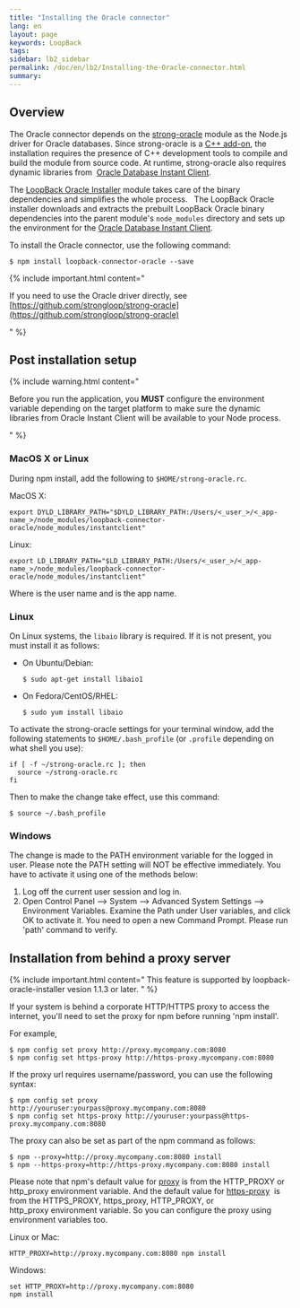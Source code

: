```yaml
---
title: "Installing the Oracle connector"
lang: en
layout: page
keywords: LoopBack
tags:
sidebar: lb2_sidebar
permalink: /doc/en/lb2/Installing-the-Oracle-connector.html
summary:
---
```


## Overview

The Oracle connector depends on the [strong-oracle](https://github.com/strongloop/strong-oracle) module as the Node.js driver for Oracle databases.  Since strong-oracle is a [C++ add-on](http://nodejs.org/api/addons.html), the installation requires the presence of C++ development tools to compile and build the module from source code.
At runtime, strong-oracle also requires dynamic libraries from 
[Oracle Database Instant Client](http://www.oracle.com/technetwork/database/features/instant-client/index.html).

The [LoopBack Oracle Installer](https://github.com/strongloop/loopback-oracle-installer) module takes care of the binary dependencies and simplifies the whole process.  
The LoopBack Oracle installer downloads and extracts the prebuilt LoopBack Oracle binary dependencies into the parent module's `node_modules` directory and sets up the environment for the [Oracle Database Instant Client](http://www.oracle.com/technetwork/database/features/instant-client/index.html).

To install the Oracle connector, use the following command:

```shell
$ npm install loopback-connector-oracle --save
```

{% include important.html content="

If you need to use the Oracle driver directly, see [https://github.com/strongloop/strong-oracle](https://github.com/strongloop/strong-oracle)

" %}

## Post installation setup

{% include warning.html content="

Before you run the application, you **MUST** configure the environment variable depending on the target platform to make sure the dynamic libraries
from Oracle Instant Client will be available to your Node process.

" %}

### MacOS X or Linux

During npm install, add the following to `$HOME/strong-oracle.rc`.

MacOS X:

`export DYLD_LIBRARY_PATH="$DYLD_LIBRARY_PATH:/Users/<_user_>/<_app-name_>/node_modules/loopback-connector-oracle/node_modules/instantclient"`

Linux:

`export LD_LIBRARY_PATH="$LD_LIBRARY_PATH:/Users/<_user_>/<_app-name_>/node_modules/loopback-connector-oracle/node_modules/instantclient"`

Where <user> is the user name and <app-name> is the app name.

### Linux

On Linux systems, the `libaio` library is required. If it is not present, you must install it as follows:

* On Ubuntu/Debian:
  ```shell
  $ sudo apt-get install libaio1
  ```
* On Fedora/CentOS/RHEL:
  ```shell
  $ sudo yum install libaio
  ```

To activate the strong-oracle settings for your terminal window, add the following statements to `$HOME/.bash_profile` (or `.profile` depending on what shell you use):

```
if [ -f ~/strong-oracle.rc ]; then
  source ~/strong-oracle.rc
fi
```

Then to make the change take effect, use this command:

```shell
$ source ~/.bash_profile
```

### Windows

The change is made to the PATH environment variable for the logged in user. Please note the PATH setting will NOT be effective immediately.
You have to activate it using one of the methods below:

1.  Log off the current user session and log in.
2.  Open Control Panel --> System --> Advanced System Settings --> Environment Variables.
    Examine the Path under User variables, and click OK to activate it.
    You need to open a new Command Prompt. Please run 'path' command to verify.

## Installation from behind a proxy server

{% include important.html content="
This feature is supported by loopback-oracle-installer vesion 1.1.3 or later.
" %}

If your system is behind a corporate HTTP/HTTPS proxy to access the internet, you'll need to set the proxy for npm before running 'npm install'.

For example,

```shell
$ npm config set proxy http://proxy.mycompany.com:8080
$ npm config set https-proxy http://https-proxy.mycompany.com:8080
```

If the proxy url requires username/password, you can use the following syntax:

```shell
$ npm config set proxy http://youruser:yourpass@proxy.mycompany.com:8080
$ npm config set https-proxy http://youruser:yourpass@https-proxy.mycompany.com:8080
```

The proxy can also be set as part of the npm command as follows:

```shell
$ npm --proxy=http://proxy.mycompany.com:8080 install
$ npm --https-proxy=http://https-proxy.mycompany.com:8080 install
```

Please note that npm's default value for [proxy](https://www.npmjs.org/doc/misc/npm-config.html#proxy) is from the HTTP_PROXY or http_proxy environment variable.
And the default value for [https-proxy](https://www.npmjs.org/doc/misc/npm-config.html#https-proxy) 
is from the HTTPS_PROXY, https_proxy, HTTP_PROXY, or http_proxy environment variable.
So you can configure the proxy using environment variables too.

Linux or Mac:

```shell
HTTP_PROXY=http://proxy.mycompany.com:8080 npm install
```

Windows:


```shell
set HTTP_PROXY=http://proxy.mycompany.com:8080
npm install
```
